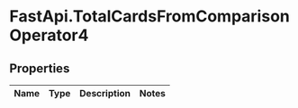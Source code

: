 # FastApi.TotalCardsFromComparisonOperator4

## Properties
Name | Type | Description | Notes
------------ | ------------- | ------------- | -------------
